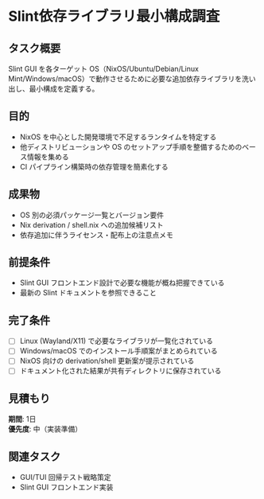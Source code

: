 # Slint依存ライブラリ最小構成調査

## タスク概要
Slint GUI を各ターゲット OS（NixOS/Ubuntu/Debian/Linux Mint/Windows/macOS）で動作させるために必要な追加依存ライブラリを洗い出し、最小構成を定義する。

## 目的
- NixOS を中心とした開発環境で不足するランタイムを特定する
- 他ディストリビューションや OS のセットアップ手順を整備するためのベース情報を集める
- CI パイプライン構築時の依存管理を簡素化する

## 成果物
- OS 別の必須パッケージ一覧とバージョン要件
- Nix derivation / shell.nix への追加候補リスト
- 依存追加に伴うライセンス・配布上の注意点メモ

## 前提条件
- Slint GUI フロントエンド設計で必要な機能が概ね把握できている
- 最新の Slint ドキュメントを参照できること

## 完了条件
- [ ] Linux (Wayland/X11) で必要なライブラリが一覧化されている
- [ ] Windows/macOS でのインストール手順案がまとめられている
- [ ] NixOS 向けの derivation/shell 更新案が提示されている
- [ ] ドキュメント化された結果が共有ディレクトリに保存されている

## 見積もり
**期間**: 1日  
**優先度**: 中（実装準備）

## 関連タスク
- GUI/TUI 回帰テスト戦略策定
- Slint GUI フロントエンド実装
